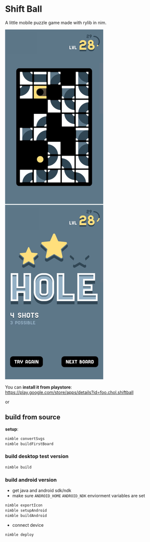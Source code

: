 # Shift Ball

A little mobile puzzle game made with rylib in nim.

![](https://raw.githubusercontent.com/choltreppe/shiftball/master/screenshots/playing.jpg) ![](https://raw.githubusercontent.com/choltreppe/shiftball/master/screenshots/hole.jpg)

You can **install it from playstore**: https://play.google.com/store/apps/details?id=foo.chol.shiftball

or
## build from source

**setup**:
```bash
nimble convertSvgs
nimble buildFirstBoard
```

### build desktop test version
```bash
nimble build
```

### build android version
- get java and android sdk/ndk 
- make sure `ANDROID_HOME` `ANDROID_NDK` enviorment variables are set
```bash
nimble exportIcon
nimble setupAndroid
nimble buildAndroid
```
- connect device
```bash
nimble deploy
```